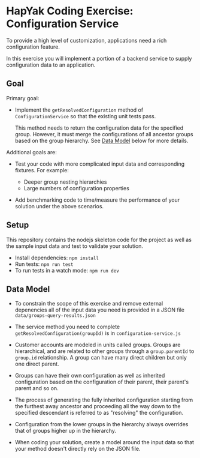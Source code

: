 # HapYak Coding Exercise:  Configuration Service

To provide a high level of customization, applications need a rich configuration feature. 

In this exercise you will implement a portion of a backend service to supply configuration data to an application.

## Goal 

Primary goal:

* Implement the ```getResolvedConfiguration``` method of ```ConfigurationService``` so that the existing unit tests pass.

    This method needs to return the configuration data for the specified group.   However, it must merge the configurations of all ancestor groups based on the group hierarchy.  See [Data Model](#Data-Model) below for more details.

Additional goals are:

* Test your code with more complicated input data and corresponding fixtures.  For example:

    * Deeper group nesting hierarchies
    * Large numbers of configuration properties

* Add benchmarking code to time/measure the performance of your solution under the above scenarios.


## Setup

This repository contains the nodejs skeleton code for the project as well as the sample input data and test to validate your solution.

* Install dependencies: ```npm install```
* Run tests: ```npm run test```
* To run tests in a watch mode:  ```npm run dev```

## Data Model

* To constrain the scope of this exercise and remove external depenencies all of the input data you need is provided in a JSON file ```data/groups-query-results.json```

* The service method you need to complete ```getResolvedConfiguration(groupId)``` is in ```configuration-service.js```

* Customer accounts are modeled in units called groups.   Groups are hierarchical, and are related to other groups through a ```group.parentId``` to ```group.id``` relationship.  A group can have many direct children but only one direct parent.

* Groups can have their own configuration as well as inherited configuration based on the configuration of their parent, their parent's parent and so on.  

* The process of generating the fully inherited configuration starting from the furthest away ancestor and proceeding all the way down to the specified descendant is referred to as "resolving" the configuration.

* Configuration from the lower groups in the hierarchy always overrides that of groups higher up in the hierarchy.

* When coding your solution, create a model around the input data so that your method doesn't directly rely on the JSON file.

